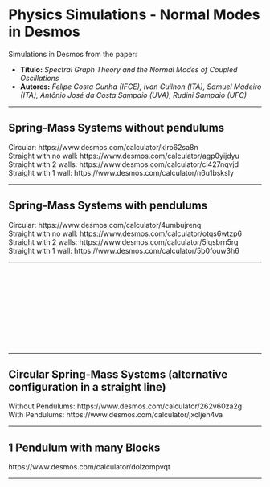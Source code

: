 # Physics Simulations - Normal Modes in Desmos
Simulations in Desmos from the paper:
<ul>
<li><b>Título:</b> <i>Spectral Graph Theory and the Normal Modes of Coupled Oscillations</i></li>
<li><b>Autores:</b> <i>Felipe Costa Cunha (IFCE), Ivan Guilhon (ITA), Samuel Madeiro (ITA), Antônio José da Costa Sampaio (UVA), Rudini Sampaio (UFC)</i></li>
</ul>

<hr>
<H2>Spring-Mass Systems without pendulums</H2>
Circular: https://www.desmos.com/calculator/klro62sa8n <br>
Straight with no wall: https://www.desmos.com/calculator/agp0yijdyu <br>
Straight with 2 walls: https://www.desmos.com/calculator/ci427nqvjd <br>
Straight with 1 wall: https://www.desmos.com/calculator/n6u1bsksly <br>

<hr>
<H2>Spring-Mass Systems with pendulums</H2>
Circular: https://www.desmos.com/calculator/4umbujrenq <br>
Straight with no wall: https://www.desmos.com/calculator/otqs6wtzp6 <br>
Straight with 2 walls: https://www.desmos.com/calculator/5lqsbrn5rq <br>
Straight with 1 wall: https://www.desmos.com/calculator/5b0fouw3h6 <br>
<hr>

<br /> <br /> <br /> <br /> <br /> <br /> <br /> <br /> <br /> 
<hr>
<H2>Circular Spring-Mass Systems (alternative configuration in a straight line)</H2>
Without Pendulums: https://www.desmos.com/calculator/262v60za2g <br>
With Pendulums: https://www.desmos.com/calculator/jxcljeh4va <br>

<hr>
<H2>1 Pendulum with many Blocks</H2>
https://www.desmos.com/calculator/dolzompvqt <br>

<hr>
</BODY></HTML>
